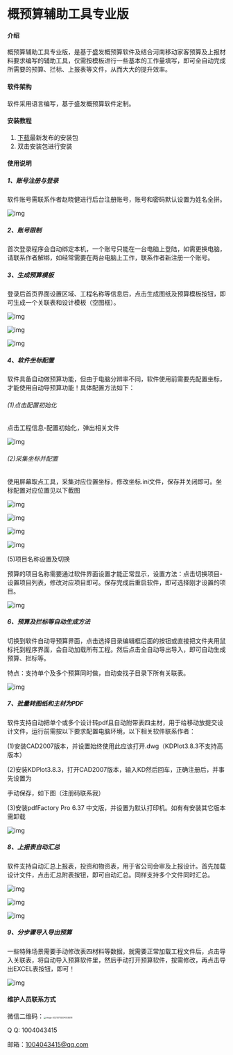 # 概预算辅助工具专业版

#### 介绍
​         概预算辅助工具专业版，是基于盛发概预算软件及结合河南移动家客预算及上报材料要求编写的辅助工具，仅需按模板进行一些基本的工作量填写，即可全自动完成所需要的预算、拦标、上报表等文件，从而大大的提升效率。

#### 软件架构
软件采用语言编写，基于盛发概预算软件定制。


#### 安装教程

1.  [下载](https://gitee.com/zxjsir/Gaiyusuan-tool/releases/)最新发布的安装包
2.  双击安装包进行安装

#### 使用说明

##### 1、账号注册与登录

软件账号需联系作者赵晓健进行后台注册账号，账号和密码默认设置为姓名全拼。

![img](file:///C:\Users\ADMINI~1\AppData\Local\Temp\ksohtml7296\wps1.jpg)

##### 2、账号限制

首次登录程序会自动绑定本机，一个账号只能在一台电脑上登陆，如需更换电脑，请联系作者解绑，如经常需要在两台电脑上工作，联系作者新注册一个账号。

##### 3、生成预算模板

登录后首页界面设置区域、工程名称等信息后，点击生成图纸及预算模板按钮，即可生成一个关联表和设计模板（空图框）。

![img](file:///C:\Users\ADMINI~1\AppData\Local\Temp\ksohtml7296\wps2.jpg) 

![img](file:///C:\Users\ADMINI~1\AppData\Local\Temp\ksohtml7296\wps3.jpg) 

![img](file:///C:\Users\ADMINI~1\AppData\Local\Temp\ksohtml7296\wps4.jpg) 

##### 4、软件坐标配置

软件具备自动做预算功能，但由于电脑分辨率不同，软件使用前需要先配置坐标，才能使用自动导预算功能！具体配置方法如下：

###### (1)点击配置初始化

点击工程信息-配置初始化，弹出相关文件

![img](file:///C:\Users\ADMINI~1\AppData\Local\Temp\ksohtml7296\wps5.jpg) 

###### (2)采集坐标并配置

使用屏幕取点工具，采集对应位置坐标，修改坐标.ini文件，保存并关闭即可。坐标配置对应位置见以下截图

![img](file:///C:\Users\ADMINI~1\AppData\Local\Temp\ksohtml7296\wps6.jpg) 

![img](file:///C:\Users\ADMINI~1\AppData\Local\Temp\ksohtml7296\wps7.jpg) 

![img](file:///C:\Users\ADMINI~1\AppData\Local\Temp\ksohtml7296\wps8.jpg) 

![img](file:///C:\Users\ADMINI~1\AppData\Local\Temp\ksohtml7296\wps9.jpg) 

(5)项目名称设置及切换

预算的项目名称需要通过软件界面设置才能正常显示，设置方法：点击切换项目-设置项目列表，修改对应项目即可。保存完成后重启软件，即可选择刚才设置的项目。

![img](file:///C:\Users\ADMINI~1\AppData\Local\Temp\ksohtml7296\wps10.jpg) 

 

##### 6、预算及拦标等自动生成方法

切换到软件自动导预算界面，点击选择目录编辑框后面的按钮或直接把文件夹用鼠标托到程序界面，会自动加载所有工程。然后点击全自动导出导入，即可自动生成预算、拦标等。

特点：支持单个及多个预算同时做，自动查找子目录下所有关联表。

![img](file:///C:\Users\ADMINI~1\AppData\Local\Temp\ksohtml7296\wps11.jpg) 

##### 7、批量转图纸和主材为PDF

软件支持自动把单个或多个设计转pdf且自动附带表四主材，用于给移动放提交设计文件，运行前需按以下要求配置电脑环境，以下相关软件联系作者：

(1)安装CAD2007版本，并设置始终使用此应该打开.dwg（KDPlot3.8.3不支持高版本）

(2)安装KDPlot3.8.3，打开CAD2007版本，输入KD然后回车，正确注册后，并事先设置为

手动保存，如下图（注册码联系我）

(3)安装pdfFactory Pro 6.37 中文版，并设置为默认打印机。如有有安装其它版本需卸载

![img](https://tcs.teambition.net/storage/3127923d622980366ed4c4af3dab2160d14a?Signature=eyJhbGciOiJIUzI1NiIsInR5cCI6IkpXVCJ9.eyJBcHBJRCI6IjU5Mzc3MGZmODM5NjMyMDAyZTAzNThmMSIsIl9hcHBJZCI6IjU5Mzc3MGZmODM5NjMyMDAyZTAzNThmMSIsIl9vcmdhbml6YXRpb25JZCI6IiIsImV4cCI6MTYyNzI5ODAzOCwiaWF0IjoxNjI2NjkzMjM4LCJyZXNvdXJjZSI6Ii9zdG9yYWdlLzMxMjc5MjNkNjIyOTgwMzY2ZWQ0YzRhZjNkYWIyMTYwZDE0YSJ9.szg3-8hKib5015Niz_0xaJlaVTNhTo1jyTXEwn2qoeI)

##### 8、上报表自动汇总

软件支持自动汇总上报表，投资和物资表，用于省公司会审及上报设计。首先加载设计文件，点击汇总附表按钮，即可自动汇总。同样支持多个文件同时汇总。

 

![img](file:///C:\Users\ADMINI~1\AppData\Local\Temp\ksohtml7296\wps12.jpg) 

![img](file:///C:\Users\ADMINI~1\AppData\Local\Temp\ksohtml7296\wps13.jpg) 

![img](file:///C:\Users\ADMINI~1\AppData\Local\Temp\ksohtml7296\wps14.jpg) 

##### 9、分步骤导入导出预算

一些特殊场景需要手动修改表四材料等数据，就需要正常加载工程文件后，点击导入关联表，将自动导入预算软件里，然后手动打开预算软件，按需修改，再点击导出EXCEL表按钮，即可！

![img](file:///C:\Users\ADMINI~1\AppData\Local\Temp\ksohtml7296\wps15.jpg) 

#### 

#### 维护人员联系方式

微信二维码：<img src="C:\Users\Administrator\AppData\Roaming\Typora\typora-user-images\image-20210719204059978.png" alt="image-20210719204059978" style="zoom: 33%;" />

Q  Q:  1004043415

邮箱：1004043415@qq.com

